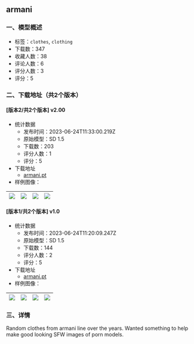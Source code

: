 ## armani
### 一、模型概述

- 标签：`clothes`, `clothing`
- 下载数：347
- 收藏人数：38
- 评论人数：6
- 评分人数：3
- 评分：5

### 二、下载地址（共2个版本）

#### [版本2/共2个版本] v2.00

- 统计数据
  - 发布时间：2023-06-24T11:33:00.219Z
  - 原始模型：SD 1.5
  - 下载数：203
  - 评分人数：1
  - 评分：5
- 下载地址
  - [armani.pt](https://civitai.com/api/download/models/102878)
- 样例图像：

| <img src="https://image.civitai.com/xG1nkqKTMzGDvpLrqFT7WA/966fe2c1-155e-4b0f-b88f-25d38e37cb3b/width=450/1270224.jpeg" /> | <img src="https://image.civitai.com/xG1nkqKTMzGDvpLrqFT7WA/6e45961e-f6f7-4656-baf7-ba21d898f1d3/width=450/1270123.jpeg" /> | <img src="https://image.civitai.com/xG1nkqKTMzGDvpLrqFT7WA/f1266cac-22a7-466a-93c5-c0bbf2694c7b/width=450/1270122.jpeg" /> | <img src="https://image.civitai.com/xG1nkqKTMzGDvpLrqFT7WA/e9365dd6-c0ef-4a82-9f85-2c68a24c0b85/width=450/1270124.jpeg" /> |
| ---- | ---- | ---- | ---- |

#### [版本1/共2个版本] v1.0

- 统计数据
  - 发布时间：2023-06-24T11:20:09.247Z
  - 原始模型：SD 1.5
  - 下载数：144
  - 评分人数：2
  - 评分：5
- 下载地址
  - [armani.pt](https://civitai.com/api/download/models/102272)
- 样例图像：

| <img src="https://image.civitai.com/xG1nkqKTMzGDvpLrqFT7WA/235b68cc-3d1c-4150-87d5-81adee94aaed/width=450/1257569.jpeg" /> | <img src="https://image.civitai.com/xG1nkqKTMzGDvpLrqFT7WA/5b7a7918-036e-4e9d-964f-a731a2567ca9/width=450/1257567.jpeg" /> | <img src="https://image.civitai.com/xG1nkqKTMzGDvpLrqFT7WA/ca016465-53b6-43af-bbe5-da5922cd0136/width=450/1257566.jpeg" /> | <img src="https://image.civitai.com/xG1nkqKTMzGDvpLrqFT7WA/ad7ca865-0663-421b-90c1-ef3bc5c5b0eb/width=450/1257565.jpeg" /> |
| ---- | ---- | ---- | ---- |


### 三、详情
<p>Random clothes from armani line over the years. Wanted something to help make good looking SFW images of porn models. </p>